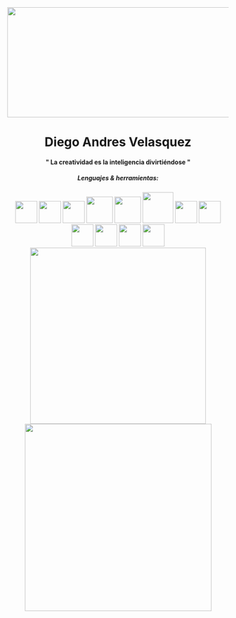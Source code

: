 
<div id="header" align="center">


<div  id="gifs">

<img src="https://media.giphy.com/media/IwTWTsUzmIicM/giphy.gif" width="1000px" height="250px" border-radius="15px">

</div>


<h1>Diego Andres Velasquez</h1>
<h4>" La creatividad es la inteligencia divirtiéndose "</h4>


<h5>Lenguajes & herramientas:</h5>
<div  id="techs">
  <img src="https://upload.wikimedia.org/wikipedia/commons/thumb/3/38/HTML5_Badge.svg/2048px-HTML5_Badge.svg.png"  width="50px">
  
  <img src="https://upload.wikimedia.org/wikipedia/commons/thumb/6/62/CSS3_logo.svg/800px-CSS3_logo.svg.png"  width="50px">
  <img src="https://upload.wikimedia.org/wikipedia/commons/thumb/6/6a/JavaScript-logo.png/640px-JavaScript-logo.png"  width="50px">
  <img src="https://qph.cf2.quoracdn.net/main-qimg-c43424186b9c089b9aa1d64c7f1989c1"  width="60px">
  <img src="https://www.easianetwork.com.my/wp-content/uploads/2019/07/mysql-logo.png"  width="60px">
  <img src="https://cdn.icon-icons.com/icons2/2699/PNG/512/postgresql_vertical_logo_icon_168900.png"  width="70px">

   <img src="https://w7.pngwing.com/pngs/956/695/png-transparent-mongodb-original-wordmark-logo-icon-thumbnail.png"  width="50px">

 <img src="https://upload.wikimedia.org/wikipedia/commons/thumb/6/62/CSS3_logo.svg/800px-CSS3_logo.svg.png"  width="50px">

 <img src="https://upload.wikimedia.org/wikipedia/commons/thumb/6/62/CSS3_logo.svg/800px-CSS3_logo.svg.png"  width="50px">

 <img src="https://upload.wikimedia.org/wikipedia/commons/thumb/6/62/CSS3_logo.svg/800px-CSS3_logo.svg.png"  width="50px">

 <img src="https://upload.wikimedia.org/wikipedia/commons/thumb/6/62/CSS3_logo.svg/800px-CSS3_logo.svg.png"  width="50px">

 <img src="https://upload.wikimedia.org/wikipedia/commons/thumb/6/62/CSS3_logo.svg/800px-CSS3_logo.svg.png"  width="50px">

  
</div>

<div  id="gifs">
  <img src="https://media.giphy.com/media/0lGElDgkbXFRKXsAro/giphy-downsized-large.gif"  width="400px">
  <img src="https://media.giphy.com/media/VVGdG2HimJl6APwPiE/giphy.gif"  width="425px">
</div>

</div>



